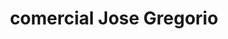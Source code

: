---
title: "comercial Jose Gregorio"
url: /puerto-la-cruz/comercial-jose-gregorio/
shop: comodidad
---